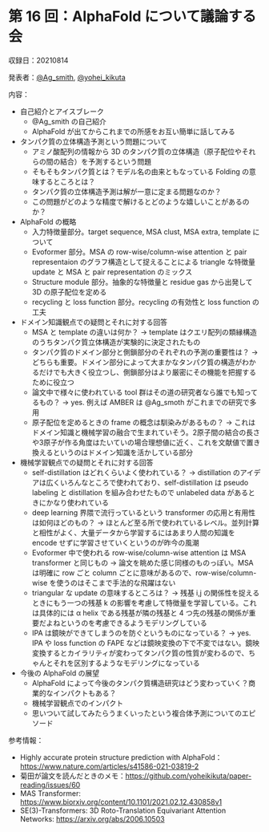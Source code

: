 # 第 16 回：AlphaFold について議論する会

収録日：20210814

発表者：[@Ag_smith](https://twitter.com/Ag_smith), [@yohei_kikuta](https://twitter.com/yohei_kikuta)  

内容：
- 自己紹介とアイスブレーク
  - @Ag_smith の自己紹介
  - AlphaFold が出てからこれまでの所感をお互い簡単に話してみる
- タンパク質の立体構造予測という問題について
  - アミノ酸配列の情報から 3D のタンパク質の立体構造（原子配位やそれらの間の結合）を予測するという問題
  - そもそもタンパク質とは？モデル名の由来ともなっている Folding の意味するところとは？
  - タンパク質の立体構造予測は解が一意に定まる問題なのか？
  - この問題がどのような精度で解けるとどのような嬉しいことがあるのか？
- AlphaFold の概略
  - 入力特徴量部分。target sequence, MSA clust, MSA extra, template について
  - Evoformer 部分。MSA の row-wise/column-wise attention と pair representaion のグラフ構造として捉えることによる triangle な特徴量 update と MSA と pair representation のミックス
  - Structure module 部分。抽象的な特徴量と residue gas から出発して 3D の原子配位を定める
  - recycling と loss function 部分。recycling の有効性と loss function の工夫
- ドメイン知識観点での疑問とそれに対する回答
  - MSA と template の違いは何か？ → template はクエリ配列の類縁構造のうちタンパク質立体構造が実験的に決定されたもの
  - タンパク質のドメイン部分と側鎖部分のそれぞれの予測の重要性は？ → どちらも重要。ドメイン部分によって大まかなタンパク質の構造がわかるだけでも大きく役立つし、側鎖部分はより厳密にその機能を把握するために役立つ
  - 論文中で様々に使われている tool 群はその道の研究者なら誰でも知ってるもの？ → yes. 例えば AMBER は @Ag_smoth がこれまでの研究で多用
  - 原子配位を定めるときの frame の概念は馴染みがあるもの？ → これはドメイン知識と機械学習の融合で生まれていそう。2原子間の結合の長さや3原子が作る角度はたいていの場合理想値に近く、これを文献値で置き換えるというのはドメイン知識を活かしている部分
- 機械学習観点での疑問とそれに対する回答
  - self-distillation はどれくらいよく使われている？ → distillation のアイデアは広くいろんなところで使われており、self-distillation は pseudo labeling と distillation を組み合わせたもので unlabeled data があるときにかなり使われている
  - deep learning 界隈で流行っているという transformer の応用と有用性は如何ほどのもの？ → ほとんど至る所で使われているレベル。並列計算と相性がよく、大量データから学習するにはあまり人間の知識を encode せずに学習させていくというのが昨今の風潮
  - Evoformer 中で使われる row-wise/column-wise attention は MSA transformer と同じもの → 論文を眺めた感じ同様のものっぽい。MSA は明確に row ごと column ごとに意味があるので、row-wise/column-wise を使うのはそこまで手法的な飛躍はない
  - triangular な update の意味するところは？ → 残基 i,j の関係性を捉えるときにもう一つの残基 k の影響を考慮して特徴量を学習している。これは具体的には α helix である残基が隣の残基と 4 つ先の残基の関係が重要だよねというのを考慮できるようモデリングしている
  - IPA は鏡映ができてしまうのを防ぐというものになっている？ → yes. IPA や loss function の FAPE などは鏡映変換の下で不変ではない。鏡映変換するとカイラリティが変わってタンパク質の性質が変わるので、ちゃんとそれを区別するようなモデリングになっている
- 今後の AlphaFold の展望
  - AlphaFold によって今後のタンパク質構造研究はどう変わっていく？商業的なインパクトもある？
  - 機械学習観点でのインパクト
  - 思いついて試してみたらうまくいったという複合体予測についてのエピソード

参考情報：

- Highly accurate protein structure prediction with AlphaFold：https://www.nature.com/articles/s41586-021-03819-2
- 菊田が論文を読んだときのメモ：https://github.com/yoheikikuta/paper-reading/issues/60
- MAS Transformer: https://www.biorxiv.org/content/10.1101/2021.02.12.430858v1
- SE(3)-Transformers: 3D Roto-Translation Equivariant Attention Networks: https://arxiv.org/abs/2006.10503
